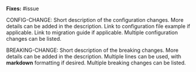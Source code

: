 <!--
📌 Review Process TL;DR:
- ⏱️ We aim to review reasonably-sized PRs within 1 business day.
- 🚫 Once a PR is marked ready for review, **do not force-push** anymore.
    - Add one commit per requested change instead.
    - Draft PRs can be force-pushed freely.
-->

**Fixes:** #issue

CONFIG-CHANGE: Short description of the configuration changes.
  More details can be added in the description.
  Link to configuration file example if applicable.
  Link to migration guide if applicable.
  Multiple configuration changes can be listed.

BREAKING-CHANGE: Short description of the breaking changes.
  More details can be added in the description.
  Multiple lines can be used, with **markdown** formatting if desired.
  Multiple breaking changes can be listed.
